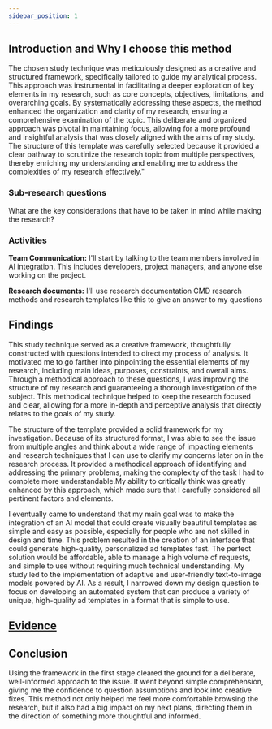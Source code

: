 ```yaml
---
sidebar_position: 1
---
```


## Introduction and Why I choose this method
The chosen study technique was meticulously designed as a creative and structured framework, specifically tailored to guide my analytical process. This approach was instrumental in facilitating a deeper exploration of key elements in my research, such as core concepts, objectives, limitations, and overarching goals. By systematically addressing these aspects, the method enhanced the organization and clarity of my research, ensuring a comprehensive examination of the topic. This deliberate and organized approach was pivotal in maintaining focus, allowing for a more profound and insightful analysis that was closely aligned with the aims of my study. The structure of this template was carefully selected because it provided a clear pathway to scrutinize the research topic from multiple perspectives, thereby enriching my understanding and enabling me to address the complexities of my research effectively."



### Sub-research questions 
What are the key considerations that have to be taken in mind while making the research?

### Activities 
**Team Communication:** I'll start by talking to the team members involved in AI integration. This includes developers, project managers, and anyone else working on the project.

**Research documents:** I'll use research documentation CMD research methods and research templates like this to give an answer to my questions 


## Findings 

This study technique served as a creative framework, thoughtfully constructed with questions intended to direct my process of analysis. It motivated me to go farther into pinpointing the essential elements of my research, including main ideas, purposes, constraints, and overall aims. Through a methodical approach to these questions, I was improving the structure of my research and guaranteeing a thorough investigation of the subject. This methodical technique helped to keep the research focused and clear, allowing for a more in-depth and perceptive analysis that directly relates to the goals of my study.

The structure of the template provided a solid framework for my investigation. Because of its structured format, I was able to see the issue from multiple angles and think about a wide range of impacting elements and research techniques that I can use to clarify my concerns later on in the research process. It provided a methodical approach of identifying and addressing the primary problems, making the complexity of the task I had to complete more understandable.My ability to critically think was greatly enhanced by this approach, which made sure that I carefully considered all pertinent factors and elements.  

I eventually came to understand that my main goal was to make the integration of an AI model that could create visually beautiful templates as simple and easy as possible, especially for people who are not skilled in design and time. This problem resulted in the creation of an interface that could generate high-quality, personalized ad templates fast. The perfect solution would be affordable, able to manage a high volume of requests, and simple to use without requiring much technical understanding. My study led to the implementation of adaptive and user-friendly text-to-image models powered by AI. As a result, I narrowed down my design question to focus on developing an automated system that can produce a variety of unique, high-quality ad templates in a format that is simple to use.



## [Evidence](/docs/1st-Research-Phase-Evidence/Research%20framing.md)

## Conclusion
Using the framework in the first stage cleared the ground for a deliberate, well-informed approach to the issue. It went beyond simple comprehension, giving me the confidence to question assumptions and look into creative fixes. This method not only helped me feel more comfortable browsing the research, but it also had a big impact on my next plans, directing them in the direction of something more thoughtful and informed.


